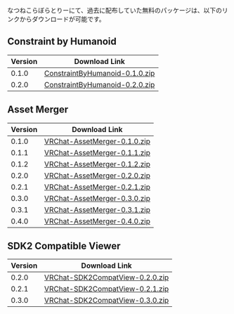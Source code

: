 なつねこらぼらとりーにて、過去に配布していた無料のパッケージは、以下のリンクからダウンロードが可能です。

## Constraint by Humanoid

| Version | Download Link                                                                                  |
| ------- | ---------------------------------------------------------------------------------------------- |
| 0.1.0   | [ConstraintByHumanoid-0.1.0.zip](https://archive.mochizuki.moe/ConstraintByHumanoid-0.1.0.zip) |
| 0.2.0   | [ConstraintByHumanoid-0.2.0.zip](https://archive.mochizuki.moe/ConstraintByHumanoid-0.2.0.zip) |

## Asset Merger

| Version | Download Link                                                                              |
| ------- | ------------------------------------------------------------------------------------------ |
| 0.1.0   | [VRChat-AssetMerger-0.1.0.zip](https://archive.mochizuki.moe/VRChat-AssetMerger-0.1.0.zip) |
| 0.1.1   | [VRChat-AssetMerger-0.1.1.zip](https://archive.mochizuki.moe/VRChat-AssetMerger-0.1.1.zip) |
| 0.1.2   | [VRChat-AssetMerger-0.1.2.zip](https://archive.mochizuki.moe/VRChat-AssetMerger-0.1.2.zip) |
| 0.2.0   | [VRChat-AssetMerger-0.2.0.zip](https://archive.mochizuki.moe/VRChat-AssetMerger-0.2.0.zip) |
| 0.2.1   | [VRChat-AssetMerger-0.2.1.zip](https://archive.mochizuki.moe/VRChat-AssetMerger-0.2.1.zip) |
| 0.3.0   | [VRChat-AssetMerger-0.3.0.zip](https://archive.mochizuki.moe/VRChat-AssetMerger-0.3.0.zip) |
| 0.3.1   | [VRChat-AssetMerger-0.3.1.zip](https://archive.mochizuki.moe/VRChat-AssetMerger-0.3.1.zip) |
| 0.4.0   | [VRChat-AssetMerger-0.4.0.zip](https://archive.mochizuki.moe/VRChat-AssetMerger-0.4.0.zip) |

## SDK2 Compatible Viewer

| Version | Download Link                                                                                    |
| ------- | ------------------------------------------------------------------------------------------------ |
| 0.2.0   | [VRChat-SDK2CompatView-0.2.0.zip](https://archive.mochizuki.moe/VRChat-SDK2CompatView-0.2.0.zip) |
| 0.2.1   | [VRChat-SDK2CompatView-0.2.1.zip](https://archive.mochizuki.moe/VRChat-SDK2CompatView-0.2.1.zip) |
| 0.3.0   | [VRChat-SDK2CompatView-0.3.0.zip](https://archive.mochizuki.moe/VRChat-SDK2CompatView-0.3.0.zip) |
